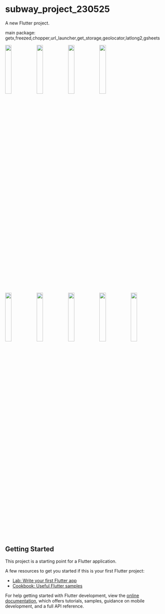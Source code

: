 # subway_project_230525

A new Flutter project.

main package: getx,freezed,chopper,url_launcher,get_storage,geolocator,latlong2,gsheets

<img src = "https://github.com/leechanghyunv/subwayproject_complete/assets/87881735/d822f675-f7ce-48b3-8519-c0261219d1c4.PNG" width="20%" height="20%"><img src = "https://github.com/leechanghyunv/subwayproject_complete/assets/87881735/e5df1554-7d38-408c-81c4-0295ffebf481.PNG" width="20%" height="20%"><img src = "https://github.com/leechanghyunv/subwayproject_complete/assets/87881735/17e66e76-bc2e-4b1a-8c86-fbea71511a23.PNG" width="20%" height="20%"><img src = "https://github.com/leechanghyunv/subwayproject_complete/assets/87881735/99dbe2ee-528f-49b7-bbad-925d5b0bad9f.PNG" width="20%" height="20%">


<img src = "https://github.com/leechanghyunv/subwayproject_complete/assets/87881735/5eb16af6-a33d-40f7-abf1-257c8b677c02.PNG" width="20%" height="20%"><img src = "https://github.com/leechanghyunv/subwayproject_complete/assets/87881735/13d28e29-c950-44a7-8dea-a9253fe52cad.PNG" width="20%" height="20%"><img src = "https://github.com/leechanghyunv/subwayproject_complete/assets/87881735/419a689d-a989-4515-8569-01fc670a6cbd.PNG" width="20%" height="20%"><img src = "https://github.com/leechanghyunv/subwayproject_complete/assets/87881735/a2ab5de7-b27e-46a6-9dd1-3f48decc718e.PNG" width="20%" height="20%"><img src = "https://github.com/leechanghyunv/subwayproject_complete/assets/87881735/71343ac3-e234-44ff-aa47-407cb552ae8c.PNG" width="20%" height="20%">


## Getting Started

This project is a starting point for a Flutter application.

A few resources to get you started if this is your first Flutter project:

- [Lab: Write your first Flutter app](https://docs.flutter.dev/get-started/codelab)
- [Cookbook: Useful Flutter samples](https://docs.flutter.dev/cookbook)

For help getting started with Flutter development, view the
[online documentation](https://docs.flutter.dev/), which offers tutorials,
samples, guidance on mobile development, and a full API reference.
